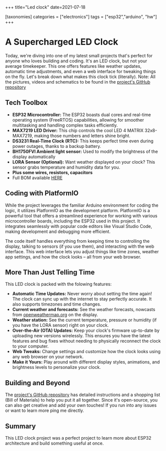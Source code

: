+++
title="Led clock"
date=2021-07-18

[taxonomies]
categories = ["electronics"]
tags = ["esp32","arduino", "hw"]
+++

# A Supercharged LED Clock
Today, we're diving into one of my latest small projects that's perfect for anyone who loves building and coding. It's an LED clock, but not your average timekeeper. This one offers features like weather updates, automatic time adjustments, and even a web interface for tweaking things on the fly. Let's break down what makes this clock tick (literally).
Note: All the pictures, videos and schematics to be found in the [project's GitHub repository](https://github.com/luk6xff/led-clock/tree/master)

## Tech Toolbox
* **ESP32 Microcontroller:** The ESP32 boasts dual cores and real-time operating system (FreeRTOS) capabilities, allowing for smoother multitasking and handling complex tasks efficiently.
* **MAX7219 LED Driver:** This chip controls the cool LED 4 MATRIX 32x8-MAX7219, making those numbers and letters shine bright.
* **DS3231 Real-Time Clock (RTC):** This keeps perfect time even during power outages, thanks to a backup battery.
* **BH1750FVI Ambient light sensor:** Used to modify the brightness of the display automatically
* **LORA Sensor (Optional):** Want weather displayed on your clock? This sensor grabs temperature and humidity data for you.
* **Plus some wires, resistors, capacitors**
* Full BOM available [HERE](https://github.com/luk6xff/led-clock/blob/master/docs/BOM.md)


## Coding with PlatformIO
While the project leverages the familiar Arduino environment for coding the logic, it utilizes PlatformIO as the development platform. PlatformIO is a powerful tool that offers a streamlined experience for working with various microcontroller boards, including the ESP32 used in this project. It integrates seamlessly with popular code editors like Visual Studio Code, making development and debugging more efficient.

The code itself handles everything from keeping time to controlling the display, talking to sensors (if you use them), and interacting with the web interface. This web interface lets you adjust things like time zones, weather app settings, and how the clock looks – all from your web browser.


## More Than Just Telling Time
This LED clock is packed with the folowing features:

* **Automatic Time Updates:** Never worry about setting the time again! The clock can sync up with the internet to stay perfectly accurate. It also supports timezones and time changes.
* **Current weather and forecasts:**  See the weather forecasts, nowcasts from [openweathermap.org](https://openweathermap.org/) on the display.
* **Weather station:**  See the current temperature, pressure or humidity (if you have the LORA sensor) right on your clock.
* **Over-the-Air (OTA) Updates:** Keep your clock's firmware up-to-date by uploading new versions wirelessly. This ensures you have the latest features and bug fixes without needing to physically reconnect the clock to your computer.
* **Web Tweaks:** Change settings and customize how the clock looks using any web browser on your network.
* **Make it Yours:** Play around with different display styles, animations, and brightness levels to personalize your clock.

## Building and Beyond
The [project's GitHub repository](https://github.com/luk6xff/led-clock/tree/master) has detailed instructions and a shopping list (Bill of Materials) to help you put it all together. Since it's open-source, you can also get creative and add your own touches! If you run into any issues or want to learn more ping me directly.

## Summary
This LED clock project was a perfect project to learn more about ESP32 architecture and build something useful at once.
